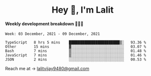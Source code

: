 <h1 align="center">Hey 👋, I'm Lalit</h1>

#### Weekly development breakdown 👨🏻‍💻
<!--START_SECTION:waka-->
```text
Week: 03 December, 2021 - 09 December, 2021

TypeScript   8 hrs 5 mins    ███████████████████████▒░   93.36 % 
Other        15 mins         ▓░░░░░░░░░░░░░░░░░░░░░░░░   03.07 % 
Bash         7 mins          ▒░░░░░░░░░░░░░░░░░░░░░░░░   01.48 % 
JavaScript   7 mins          ▒░░░░░░░░░░░░░░░░░░░░░░░░   01.46 % 
JSON         2 mins          ░░░░░░░░░░░░░░░░░░░░░░░░░   00.53 % 
```
<!--END_SECTION:waka-->

Reach me at → lalitvijay9480@gmail.com
